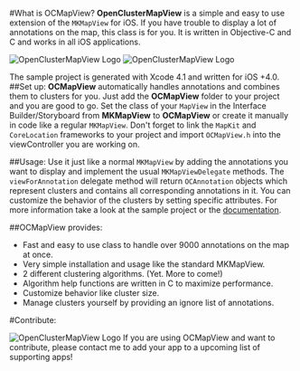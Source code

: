 #What is OCMapView?
**OpenClusterMapView** is a simple and easy to use extension of the `MKMapView` for iOS.
If you have trouble to display a lot of annotations on the map, this class is for you.
It is written in Objective-C and C and works in all iOS applications.  


![OpenClusterMapView Logo](http://www.unet.univie.ac.at/~a0846794/OCMapView/open_cluster_mapview_off.png "OpenClusterMapView Turned off")
![OpenClusterMapView Logo](http://www.unet.univie.ac.at/~a0846794/OCMapView/open_cluster_mapview_on.png "OpenClusterMapView Turned on")  

The sample project is generated with Xcode 4.1 and written for iOS +4.0.
##Set up:
**OCMapView** automatically handles annotations and combines them to clusters for you. Just add the **OCMapView** folder to your project and you are good to go. Set the class of your `MapView` in the Interface Builder/Storyboard from **MKMapView** to **OCMapView** or create it manually in code like a regular `MKMapView`. Don't forget to link the `MapKit` and `CoreLocation` frameworks to your project and import `OCMapView.h` into the viewController you are working on.

##Usage:
Use it just like a normal `MKMapView` by adding the annotations you want to display and implement the usual `MKMapViewDelegate` methods. The `viewForAnnotation` delegate method will return `OCAnnotation` objects which represent clusters and contains all corresponding annotations in it. You can customize the behavior of the clusters by setting specific attributes. For more information take a look at the sample project or the [documentation](http://www.unet.univie.ac.at/~a0846794/OCMapView/ "OpenClusterMapView Documentation").

##OCMapView provides:
- Fast and easy to use class to handle over 9000 annotations on the map at once.
- Very simple installation and usage like the standard MKMapView.
- 2 different clustering algorithms. (Yet. More to come!)
- Algorithm help functions are written in C to maximize performance.
- Customize behavior like cluster size.
- Manage clusters yourself by providing an ignore list of annotations.

#Contribute:  


![OpenClusterMapView Logo](http://www.unet.univie.ac.at/~a0846794/OCMapView/ocmapview_logo_small.png "OpenClusterMapView Logo")
If you are using OCMapView and want to contribute, please contact me to add your app to a upcoming list of supporting apps!